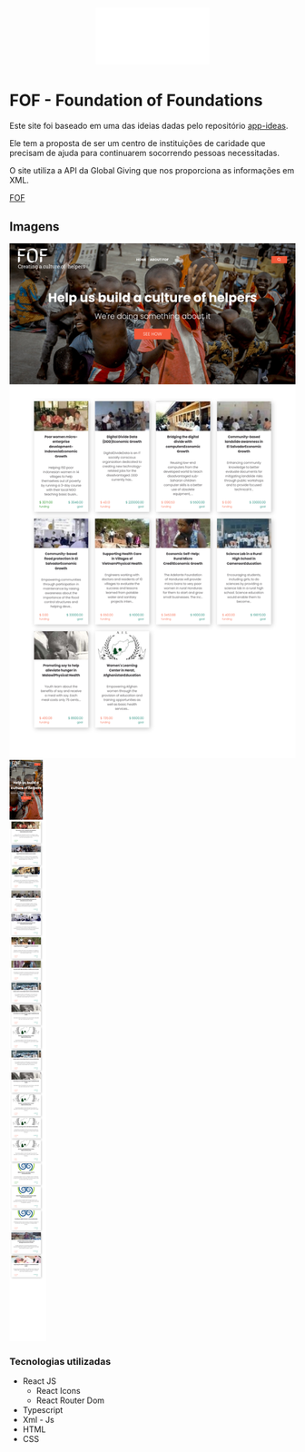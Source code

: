 <h1 align="center">
    <img alt="FOF | Foundation of Foundations" src="./README/FOF.svg" width="200px" />
</h1>

# FOF - Foundation of Foundations

Este site foi baseado em uma das ideias dadas pelo repositório [app-ideas](https://github.com/florinpop17/app-ideas).

Ele tem a proposta de ser um centro de instituições de caridade que precisam de ajuda para continuarem socorrendo pessoas necessitadas.

O site utiliza a API da Global Giving que nos proporciona as informações em XML.

[FOF](https://kaio-matos.github.io/FOF/)

## Imagens

![image](README/state-0.png)
![image](README/state-1.png)

### Tecnologias utilizadas

- React JS
  - React Icons
  - React Router Dom
- Typescript
- Xml - Js
- HTML
- CSS
